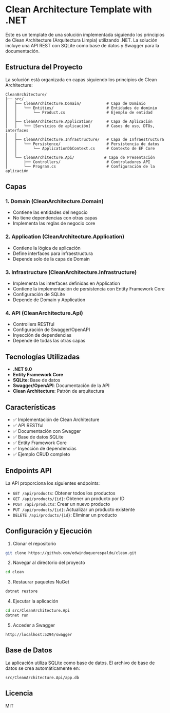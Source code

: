 # Clean Architecture Template with .NET

Este es un template de una solución implementada siguiendo los principios de Clean Architecture (Arquitectura Limpia) utilizando .NET. La solución incluye una API REST con SQLite como base de datos y Swagger para la documentación.

## Estructura del Proyecto

La solución está organizada en capas siguiendo los principios de Clean Architecture:

```
CleanArchitecture/
├── src/
│   ├── CleanArchitecture.Domain/           # Capa de Dominio
│   │   └── Entities/                       # Entidades de dominio
│   │       └── Product.cs                  # Ejemplo de entidad
│   │
│   ├── CleanArchitecture.Application/      # Capa de Aplicación
│   │   └── [Servicios de aplicación]       # Casos de uso, DTOs, interfaces
│   │
│   ├── CleanArchitecture.Infrastructure/   # Capa de Infraestructura
│   │   └── Persistence/                    # Persistencia de datos
│   │       └── ApplicationDbContext.cs     # Contexto de EF Core
│   │
│   └── CleanArchitecture.Api/             # Capa de Presentación
│       ├── Controllers/                    # Controladores API
│       └── Program.cs                      # Configuración de la aplicación
```

## Capas

### 1. Domain (CleanArchitecture.Domain)
- Contiene las entidades del negocio
- No tiene dependencias con otras capas
- Implementa las reglas de negocio core

### 2. Application (CleanArchitecture.Application)
- Contiene la lógica de aplicación
- Define interfaces para infraestructura
- Depende solo de la capa de Domain

### 3. Infrastructure (CleanArchitecture.Infrastructure)
- Implementa las interfaces definidas en Application
- Contiene la implementación de persistencia con Entity Framework Core
- Configuración de SQLite
- Depende de Domain y Application

### 4. API (CleanArchitecture.Api)
- Controllers RESTful
- Configuración de Swagger/OpenAPI
- Inyección de dependencias
- Depende de todas las otras capas

## Tecnologías Utilizadas

- **.NET 9.0**
- **Entity Framework Core**
- **SQLite**: Base de datos
- **Swagger/OpenAPI**: Documentación de la API
- **Clean Architecture**: Patrón de arquitectura

## Características

- ✅ Implementación de Clean Architecture
- ✅ API RESTful
- ✅ Documentación con Swagger
- ✅ Base de datos SQLite
- ✅ Entity Framework Core
- ✅ Inyección de dependencias
- ✅ Ejemplo CRUD completo

## Endpoints API

La API proporciona los siguientes endpoints:

- `GET /api/products`: Obtener todos los productos
- `GET /api/products/{id}`: Obtener un producto por ID
- `POST /api/products`: Crear un nuevo producto
- `PUT /api/products/{id}`: Actualizar un producto existente
- `DELETE /api/products/{id}`: Eliminar un producto

## Configuración y Ejecución

1. Clonar el repositorio
```bash
git clone https://github.com/edwinduquerespaldo/clean.git
```

2. Navegar al directorio del proyecto
```bash
cd clean
```

3. Restaurar paquetes NuGet
```bash
dotnet restore
```

4. Ejecutar la aplicación
```bash
cd src/CleanArchitecture.Api
dotnet run
```

5. Acceder a Swagger
```
http://localhost:5294/swagger
```

## Base de Datos

La aplicación utiliza SQLite como base de datos. El archivo de base de datos se crea automáticamente en:
```
src/CleanArchitecture.Api/app.db
```

## Licencia

MIT
